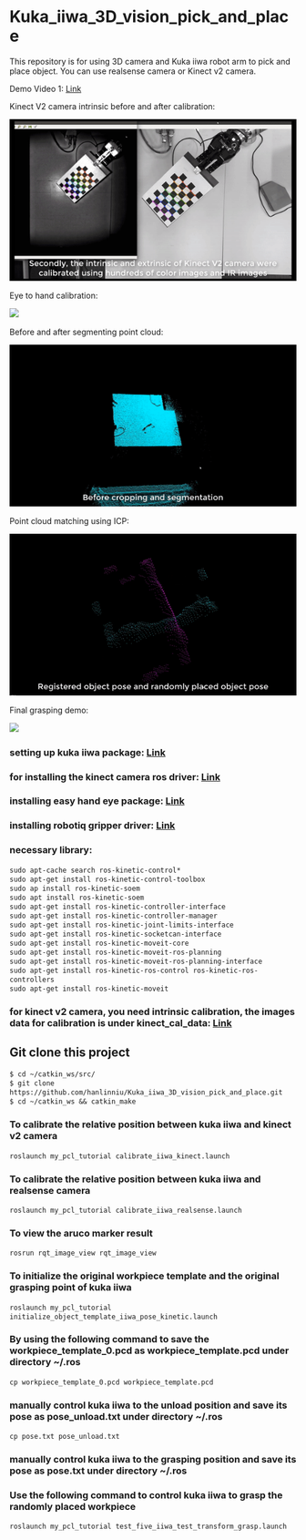 # Kuka_iiwa_3D_vision_pick_and_place
This repository is for using 3D camera and Kuka iiwa robot arm to pick and place object. You can use realsense camera or Kinect v2 camera.


Demo Video 1: [Link](https://youtu.be/M7GtTTIV9rA) 


Kinect V2 camera intrinsic before and after calibration:

![](intrinsic_calibration.gif)


Eye to hand calibration:

![](eye_to_hand_calibration.gif)


Before and after segmenting point cloud:

![](segmenting_point_cloud.gif)


Point cloud matching using ICP:

![](point_cloud_matching.gif)


Final grasping demo:

![](grasping_demo.gif)

### setting up kuka iiwa package: [Link](https://github.com/IFL-CAMP/iiwa_stack/wiki)
### for installing the kinect camera ros driver: [Link](https://github.com/code-iai/iai_kinect2)
### installing easy hand eye package: [Link](https://github.com/IFL-CAMP/easy_handeye)
### installing robotiq gripper driver: [Link](https://github.com/ros-industrial/robotiq)

### necessary library:
```
sudo apt-cache search ros-kinetic-control*
sudo apt-get install ros-kinetic-control-toolbox
sudo ap install ros-kinetic-soem
sudo apt install ros-kinetic-soem
sudo apt-get install ros-kinetic-controller-interface
sudo apt-get install ros-kinetic-controller-manager
sudo apt-get install ros-kinetic-joint-limits-interface
sudo apt-get install ros-kinetic-socketcan-interface
sudo apt-get install ros-kinetic-moveit-core
sudo apt-get install ros-kinetic-moveit-ros-planning
sudo apt-get install ros-kinetic-moveit-ros-planning-interface
sudo apt-get install ros-kinetic-ros-control ros-kinetic-ros-controllers
sudo apt-get install ros-kinetic-moveit
```

### for kinect v2 camera, you need intrinsic calibration, the images data for calibration is under kinect_cal_data: [Link](https://github.com/code-iai/iai_kinect2/tree/master/kinect2_calibration#calibrating-the-kinect-one)


## Git clone this project 

```
$ cd ~/catkin_ws/src/
$ git clone https://github.com/hanlinniu/Kuka_iiwa_3D_vision_pick_and_place.git
$ cd ~/catkin_ws && catkin_make
```

### To calibrate the relative position between kuka iiwa and kinect v2 camera
```
roslaunch my_pcl_tutorial calibrate_iiwa_kinect.launch
```
### To calibrate the relative position between kuka iiwa and realsense camera
```
roslaunch my_pcl_tutorial calibrate_iiwa_realsense.launch
```

### To view the aruco marker result
```
rosrun rqt_image_view rqt_image_view
```

### To initialize the original workpiece template and the original grasping point of kuka iiwa
```
roslaunch my_pcl_tutorial initialize_object_template_iiwa_pose_kinetic.launch 
```

### By using the following command to save the workpiece_template_0.pcd as workpiece_template.pcd under directory ~/.ros
```
cp workpiece_template_0.pcd workpiece_template.pcd
```
### manually control kuka iiwa to the unload position and save its pose as pose_unload.txt under directory ~/.ros
```
cp pose.txt pose_unload.txt
```
### manually control kuka iiwa to the grasping position and save its pose as pose.txt under directory ~/.ros

### Use the following command to control kuka iiwa to grasp the randomly placed workpiece
```
roslaunch my_pcl_tutorial test_five_iiwa_test_transform_grasp.launch 
```
